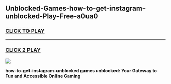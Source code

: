 
## Unblocked-Games-how-to-get-instagram-unblocked-Play-Free-a0ua0
<h3>
<a href="https://premium76.site?title=how-to-get-instagram-unblocked&ref=18A1">CLICK TO PLAY</a></h3>
<hr>

<h3>
<a href="https://premium76.site?title=how-to-get-instagram-unblocked&ref=18A1">CLICK 2 PLAY</a>
  
</h3>

<a href="https://premium76.site?title=how-to-get-instagram-unblocked&ref=18A1"><img src="https://clearcache.store/games.png"></a>


**how-to-get-instagram-unblocked games unblocked: Your Gateway to Fun and Accessible Online Gaming**
